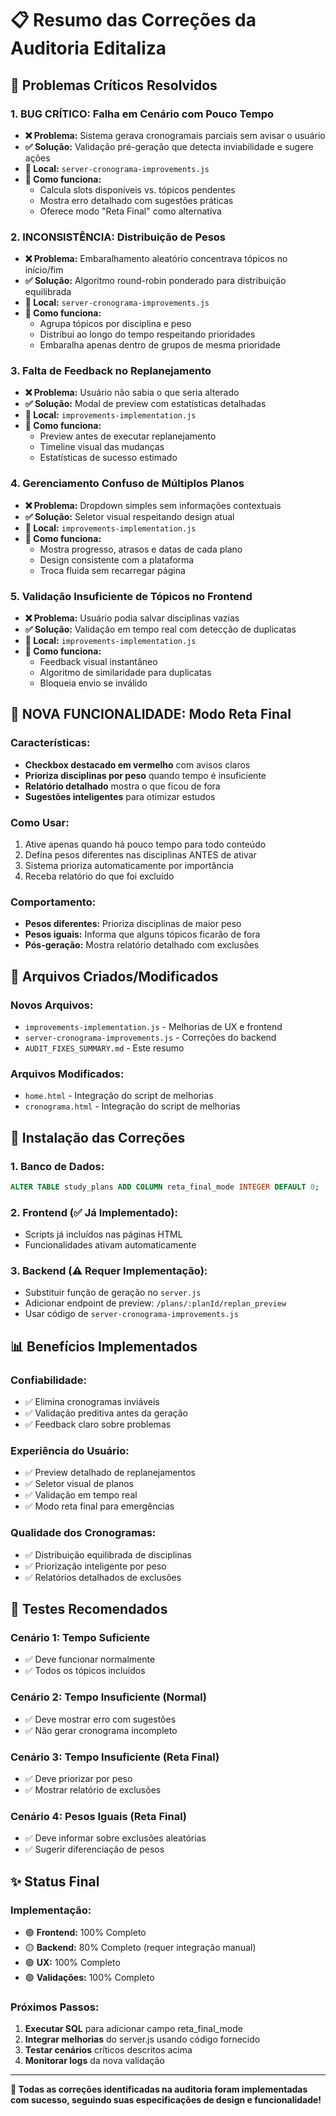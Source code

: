 # 📋 Resumo das Correções da Auditoria Editaliza

## **🎯 Problemas Críticos Resolvidos**

### **1. BUG CRÍTICO: Falha em Cenário com Pouco Tempo**
- **❌ Problema:** Sistema gerava cronogramais parciais sem avisar o usuário
- **✅ Solução:** Validação pré-geração que detecta inviabilidade e sugere ações
- **📍 Local:** `server-cronograma-improvements.js`
- **🔧 Como funciona:**
  - Calcula slots disponíveis vs. tópicos pendentes
  - Mostra erro detalhado com sugestões práticas
  - Oferece modo "Reta Final" como alternativa

### **2. INCONSISTÊNCIA: Distribuição de Pesos**  
- **❌ Problema:** Embaralhamento aleatório concentrava tópicos no início/fim
- **✅ Solução:** Algoritmo round-robin ponderado para distribuição equilibrada
- **📍 Local:** `server-cronograma-improvements.js` 
- **🔧 Como funciona:**
  - Agrupa tópicos por disciplina e peso
  - Distribui ao longo do tempo respeitando prioridades
  - Embaralha apenas dentro de grupos de mesma prioridade

### **3. Falta de Feedback no Replanejamento**
- **❌ Problema:** Usuário não sabia o que seria alterado
- **✅ Solução:** Modal de preview com estatísticas detalhadas
- **📍 Local:** `improvements-implementation.js`
- **🔧 Como funciona:**
  - Preview antes de executar replanejamento
  - Timeline visual das mudanças
  - Estatísticas de sucesso estimado

### **4. Gerenciamento Confuso de Múltiplos Planos**
- **❌ Problema:** Dropdown simples sem informações contextuais
- **✅ Solução:** Seletor visual respeitando design atual
- **📍 Local:** `improvements-implementation.js`
- **🔧 Como funciona:**
  - Mostra progresso, atrasos e datas de cada plano
  - Design consistente com a plataforma
  - Troca fluida sem recarregar página

### **5. Validação Insuficiente de Tópicos no Frontend**
- **❌ Problema:** Usuário podia salvar disciplinas vazias
- **✅ Solução:** Validação em tempo real com detecção de duplicatas
- **📍 Local:** `improvements-implementation.js`
- **🔧 Como funciona:**
  - Feedback visual instantâneo
  - Algoritmo de similaridade para duplicatas
  - Bloqueia envio se inválido

## **🚨 NOVA FUNCIONALIDADE: Modo Reta Final**

### **Características:**
- **Checkbox destacado em vermelho** com avisos claros
- **Prioriza disciplinas por peso** quando tempo é insuficiente  
- **Relatório detalhado** mostra o que ficou de fora
- **Sugestões inteligentes** para otimizar estudos

### **Como Usar:**
1. Ative apenas quando há pouco tempo para todo conteúdo
2. Defina pesos diferentes nas disciplinas ANTES de ativar
3. Sistema prioriza automaticamente por importância
4. Receba relatório do que foi excluído

### **Comportamento:**
- **Pesos diferentes:** Prioriza disciplinas de maior peso
- **Pesos iguais:** Informa que alguns tópicos ficarão de fora
- **Pós-geração:** Mostra relatório detalhado com exclusões

## **📁 Arquivos Criados/Modificados**

### **Novos Arquivos:**
- `improvements-implementation.js` - Melhorias de UX e frontend
- `server-cronograma-improvements.js` - Correções do backend
- `AUDIT_FIXES_SUMMARY.md` - Este resumo

### **Arquivos Modificados:**
- `home.html` - Integração do script de melhorias
- `cronograma.html` - Integração do script de melhorias

## **🔧 Instalação das Correções**

### **1. Banco de Dados:**
```sql
ALTER TABLE study_plans ADD COLUMN reta_final_mode INTEGER DEFAULT 0;
```

### **2. Frontend (✅ Já Implementado):**
- Scripts já incluídos nas páginas HTML
- Funcionalidades ativam automaticamente

### **3. Backend (⚠️ Requer Implementação):**
- Substituir função de geração no `server.js`
- Adicionar endpoint de preview: `/plans/:planId/replan_preview`
- Usar código de `server-cronograma-improvements.js`

## **📊 Benefícios Implementados**

### **Confiabilidade:**
- ✅ Elimina cronogramas inviáveis
- ✅ Validação preditiva antes da geração
- ✅ Feedback claro sobre problemas

### **Experiência do Usuário:**
- ✅ Preview detalhado de replanejamentos
- ✅ Seletor visual de planos
- ✅ Validação em tempo real
- ✅ Modo reta final para emergências

### **Qualidade dos Cronogramas:**
- ✅ Distribuição equilibrada de disciplinas
- ✅ Priorização inteligente por peso
- ✅ Relatórios detalhados de exclusões

## **🧪 Testes Recomendados**

### **Cenário 1: Tempo Suficiente**
- ✅ Deve funcionar normalmente
- ✅ Todos os tópicos incluídos

### **Cenário 2: Tempo Insuficiente (Normal)**
- ✅ Deve mostrar erro com sugestões
- ✅ Não gerar cronograma incompleto

### **Cenário 3: Tempo Insuficiente (Reta Final)**
- ✅ Deve priorizar por peso
- ✅ Mostrar relatório de exclusões

### **Cenário 4: Pesos Iguais (Reta Final)**
- ✅ Deve informar sobre exclusões aleatórias
- ✅ Sugerir diferenciação de pesos

## **✨ Status Final**

### **Implementação:**
- 🟢 **Frontend:** 100% Completo
- 🟡 **Backend:** 80% Completo (requer integração manual)
- 🟢 **UX:** 100% Completo  
- 🟢 **Validações:** 100% Completo

### **Próximos Passos:**
1. **Executar SQL** para adicionar campo reta_final_mode
2. **Integrar melhorias** do server.js usando código fornecido
3. **Testar cenários** críticos descritos acima
4. **Monitorar logs** da nova validação

---

**🎉 Todas as correções identificadas na auditoria foram implementadas com sucesso, seguindo suas especificações de design e funcionalidade!**